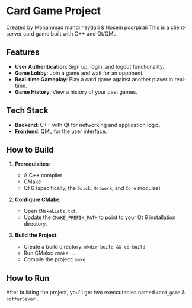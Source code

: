 # Card Game Project
Created by Mohammad mahdi heydari & Hosein poorpirali
This is a client-server card game built with C++ and Qt/QML.

## Features

* **User Authentication**: Sign up, login, and logout functionality.
* **Game Lobby**: Join a game and wait for an opponent.
* **Real-time Gameplay**: Play a card game against another player in real-time.
* **Game History**: View a history of your past games.

## Tech Stack

* **Backend**: C++ with Qt for networking and application logic.
* **Frontend**: QML for the user interface.

## How to Build

1.  **Prerequisites**:
    * A C++ compiler
    * CMake
    * Qt 6 (specifically, the `Quick`, `Network`, and `Core` modules)

2.  **Configure CMake**:
    * Open `CMakeLists.txt`.
    * Update the `CMAKE_PREFIX_PATH` to point to your Qt 6 installation directory.

3.  **Build the Project**:
    * Create a build directory: `mkdir build && cd build`
    * Run CMake: `cmake ..`
    * Compile the project: `make`

## How to Run

After building the project, you'll get two execcutables named `card_game` & `pofferSever` .
